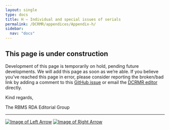 ```yaml
---
layout: single
type: docs
title: H — Individual and special issues of serials
permalink: /DCRMR/appendices/Appendix-h/
sidebar:
  nav: "docs"
---
```


## This page is under construction

Development of this page is temporarily on hold, pending future developments. We will add this page as soon as we’re able. If you believe you’ve reached this page in error, please consider reporting the broken/bad link by adding a comment to this [GitHub issue](https://github.com/rbms-bsc/DCRMR/issues/26) or email the [DCRMR editor](mailto:dcrm.rda@gmail.com) directly.

Kind regards,

The RBMS RDA Editorial Group

---

[![Image of Left Arrow](https://rbms-bsc.github.io/DCRMR/assets/pictures/navigation/Arrow_Left.png "E — Variations requiring a new record")](/DCRMR/appendices/Appendix-e/) [![Image of Right Arrow](https://rbms-bsc.github.io/DCRMR/assets/pictures/navigation/Arrow_Right.png "J — Abbreviations for creators, publishers, printers, etc.")](/DCRMR/appendices/Appendix-j/)